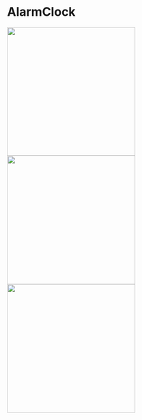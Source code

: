 # AlarmClock

<img src="https://user-images.githubusercontent.com/58630186/155916528-fd2dc414-51f1-4414-9c32-40738c234474.jpg" width="300"/> <img src="https://user-images.githubusercontent.com/58630186/155916528-fd2dc414-51f1-4414-9c32-40738c234474.jpg" width="300"/> <img src="https://user-images.githubusercontent.com/58630186/155916528-fd2dc414-51f1-4414-9c32-40738c234474.jpg" width="300"/>
